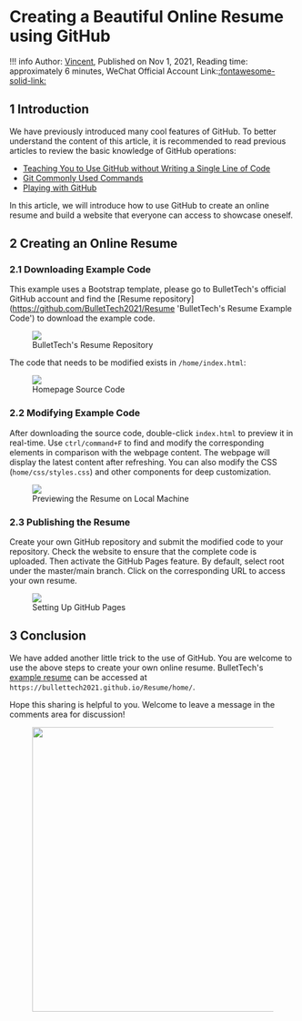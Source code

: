 # Creating a Beautiful Online Resume using GitHub

!!! info
    Author: [Vincent](https://github.com/Realvincentyuan), Published on Nov 1, 2021, Reading time: approximately 6 minutes, WeChat Official Account Link:[:fontawesome-solid-link:](https://mp.weixin.qq.com/s/Ns0YXYQBEZbUJEJyX21L0w)
 
## 1 Introduction

We have previously introduced many cool features of GitHub. To better understand the content of this article, it is recommended to read previous articles to review the basic knowledge of GitHub operations:

- [Teaching You to Use GitHub without Writing a Single Line of Code](https://mp.weixin.qq.com/s?__biz=MzI4Mjk3NzgxOQ==&mid=2247484191&idx=1&sn=73a2aae2e46b2a836729c636b937f2ef&chksm=eb90f06bdce7797d71dee815e283559f05d0db8dcab9c6430c856a8da05aa79617a9c0eee39f&token=150554771&lang=zh_CN#rd)
- [Git Commonly Used Commands](https://mp.weixin.qq.com/s?__biz=MzI4Mjk3NzgxOQ==&mid=2247484312&idx=1&sn=420520ba2de61eedb13569b8cb03b0c6&chksm=eb90f0ecdce779fae14099e90400637b801dd4689372c466c033c36ce0c9dd55e9ec8deb10bb&token=2142567738&lang=zh_CN#rd)
- [Playing with GitHub](https://mp.weixin.qq.com/s?__biz=MzI4Mjk3NzgxOQ==&mid=2247484626&idx=1&sn=bcd9360a407ae2dde75e0ae5acd0cb16&chksm=eb90f7a6dce77eb0e8b97d3ef36195f91836fc83e897d44853f2424332af13dafc2a07ff53a0&token=78049789&lang=zh_CN#rd)

In this article, we will introduce how to use GitHub to create an online resume and build a website that everyone can access to showcase oneself.

## 2 Creating an Online Resume

### 2.1 Downloading Example Code

This example uses a Bootstrap template, please go to BulletTech's official GitHub account and find the [Resume repository](https://github.com/BulletTech2021/Resume 'BulletTech's Resume Example Code') to download the example code.

<figure>
  <img src="https://cdn.jsdelivr.net/gh/BulletTech2021/Pics/img/Resume仓库.png"  />
  <figcaption>BulletTech's Resume Repository</figcaption>
</figure>

The code that needs to be modified exists in `/home/index.html`:

<figure>
  <img src="https://cdn.jsdelivr.net/gh/BulletTech2021/Pics/img/home源代码.png"  />
  <figcaption>Homepage Source Code</figcaption>
</figure>


### 2.2 Modifying Example Code

After downloading the source code, double-click `index.html` to preview it in real-time. Use `ctrl/command+F` to find and modify the corresponding elements in comparison with the webpage content. The webpage will display the latest content after refreshing. You can also modify the CSS (`home/css/styles.css`) and other components for deep customization.

<figure>
  <img src="https://cdn.jsdelivr.net/gh/BulletTech2021/Pics/img/Resume.png"  />
  <figcaption>Previewing the Resume on Local Machine</figcaption>
</figure>

### 2.3 Publishing the Resume

Create your own GitHub repository and submit the modified code to your repository. Check the website to ensure that the complete code is uploaded. Then activate the GitHub Pages feature. By default, select root under the master/main branch. Click on the corresponding URL to access your own resume.

<figure>
  <img src="https://cdn.jsdelivr.net/gh/BulletTech2021/Pics/img/GitHub_Pages.png"  />
  <figcaption>Setting Up GitHub Pages</figcaption>
</figure>

## 3 Conclusion

We have added another little trick to the use of GitHub. You are welcome to use the above steps to create your own online resume. BulletTech's [example resume](https://bullettech2021.github.io/Resume/home/ 'BulletTech Example Resume') can be accessed at `https://bullettech2021.github.io/Resume/home/`.

Hope this sharing is helpful to you. Welcome to leave a message in the comments area for discussion!

<figure>
  <img src="https://cdn.jsdelivr.net/gh/BulletTech2021/Pics/2021-6-14/1623639526512-1080P%20(Full%20HD)%20-%20Tail%20Pic.png" width="500" />
</figure>